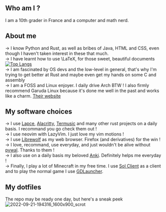 ## Who am I ?

I am a 10th grader in France and a computer and math nerd.

## About me

-> I know Python and Rust, as well as bribes of Java, HTML and CSS, even though I haven't taken interest in these that much. <br>
-> I have learnt how to use \LaTeX, for those sweet, beautiful documents <br>
[![Top Langs](https://github-readme-stats.vercel.app/api/top-langs/?username=Dazaisan99&layout=compact&theme=radical)](https://github.com/anuraghazra/github-readme-stats) <br>
-> I am fascinated by OS devs and the low-level in general, that's why I'm trying to get better at Rust and maybe even get my hands on some C and assembly <br>
-> I am a FOSS and Linux enjoyer. I daily drive Arch BTW ! I also firmly recommend Garuda Linux because it's done me well in the past and works like a charm. <a href="https://garudalinux.org/" title="Their website"> Their website</a> <br>

## My software choices

-> I use <a href="https://github.com/lapce/lapce"> Lapce</a>, [Alacritty](https://github.com/alacritty/alacritty), [Termusic](https://github.com/tramhao/termusic) and many other rust projects on a daily basis. I recommand you go check them out !<br>
-> I use neovim with LazyVim. I just love my vim motions !<br>
-> I use <a href="https://gitlab.com/librewolf-community/browser/linux"> Librewolf</a> as my web browser. Firefox (and derivatives) for the win !<br>
-> I love, recommand, use everyday, and just wouldn't be alive without <a href="https://github.com/dylanaraps/pywal"> pywal</a>. Thanks to them !<br>
-> I also use on a daily basis my beloved <a href="https://github.com/ankitects/anki"> Anki</a>. Definitely helps me everyday !<br>
-> Finally, I play a lot of Minecraft in my free time. I use <a href="https://github.com/Sol-Client/client"> Sol Client</a> as a client and to play the normal game I use <a href="https://github.com/gorilla-devs/GDLauncher"> GDLauncher</a>.<br>

## My dotfiles
The repo may be ready one day, but here's a sneak peek
![2022-09-21-194316_1600x900_scrot](https://user-images.githubusercontent.com/96884464/191574357-f817148f-b8a2-476a-abb4-6cd2763b8fac.png)
